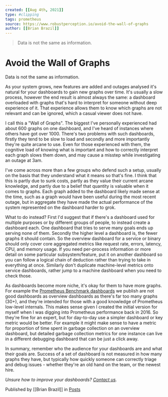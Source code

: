```yaml
---
created: [[Aug 4th, 2021]]
type: #clipping
tags: prometheus 
source: https://www.robustperception.io/avoid-the-wall-of-graphs
author: [[Brian Brazil]] 
---
```

> Data is not the same as information.

# Avoid the Wall of Graphs


Data is not the same as information.

As your system grows, new features are added and outages analysed it's natural for your dashboards to gain new graphs over time. It's usually a slow process, however the end result is almost always the same: a dashboard overloaded with graphs that's hard to interpret for someone without deep experience of it. That experience allows them to know which graphs are not relevant and can be ignored, which a casual viewer does not have.

I call this a "Wall of Graphs". The biggest I've personally experienced had about 600 graphs on one dashboard, and I've heard of instances where others have got over 1000. There's two problems with such dashboards, firstly they tend to be slow to load and secondly and more importantly they're quite arcane to use. Even for those experienced with them, the cognitive load of knowing what is important and how to correctly interpret each graph slows them down, and may cause a misstep while investigating an outage at 3am.

I've come across more than a few groups who defend such a setup, usually on the basis that they understand what it means so that's fine. I think that this is partly due to sunk costs, partly as they value their current arcane knowledge, and partly due to a belief that quantity is valuable when it comes to graphs. Each graph added to the dashboard likely made sense at the time, such as a graph would have been useful during the most recent outage, but in aggregate they have made the actual performance of the system represented on the dashboard harder to grok.

What to do instead? First I'd suggest that if there's a dashboard used for multiple purposes or by different groups of people, to instead create a dashboard each. One dashboard that tries to serve many goals ends up serving none of them. Secondly the higher level a dashboard is, the fewer graphs it should contain. So the overview dashboard for a service or binary should only cover core aggregated metrics like request rate, errors, latency, CPU, and memory usage. If you need per-process information or more detail on some particular subsystem/feature, put it on another dashboard so you can follow a logical chain of deduction rather than trying to take in everything at once. Similarly don't duplicate machine-level metrics onto service dashboards, rather jump to a machine dashboard when you need to check those.

As dashboards become more niche, it's okay for them to have more graphs. For example the [Prometheus Benchmark dashboards](https://grafana.com/dashboards/9761) we publish are not good dashboards as overview dashboards as there's far too many graphs (30+), and they're intended for those with a good knowledge of Prometheus low-level internals. This makes sense given I created the initial version for myself when I was digging into Prometheus performance back in 2016. So they're fine for an expert, but for day-to-day use a simpler dashboard or key metric would be better. For example it might make sense to have a metric for proportion of time spent in garbage collection on an overview dashboard, but detailed garbage collection metrics for one instance can live in a different debugging dashboard that can be just a click away.

In summary, remember who the audience for your dashboards are and what their goals are. Success of a set of dashboard is not measured in how many graphs they have, but typically how quickly someone can correctly triage and debug issues - whether they're an old hand on the team, or the newest hire.

_Unsure how to improve your dashboards? [Contact us](mailto:prometheus@robustperception.io)._

Published by [[Brian Brazil]] in [Posts](https://www.robustperception.io/category/posts)
